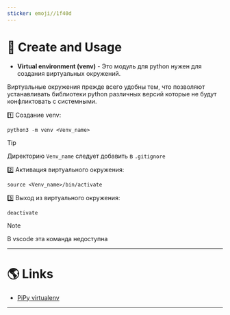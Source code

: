 ```yaml
---
sticker: emoji//1f40d
---
```

# 🚀 Create and Usage

- **Virtual environment (venv)** - Это модуль для python нужен для создания виртуальных окружений.

Виртуальные окружения прежде всего удобны тем, что позволяют устанавливать библиотеки python различных версий которые не будут конфликтовать с системными.

1️⃣ Создание venv:

```shell
python3 -m venv <Venv_name>
```

>[!TIP] 
>Директорию `Venv_name` следует добавить в `.gitignore`

2️⃣ Активация виртуального окружения:

```shell
source <Venv_name>/bin/activate
```

3️⃣ Выход из виртуального окружения:

```shell
deactivate
```

> [!NOTE]
> В vscode эта команда недоступна

---

# 🌎 Links

- [PiPy virtualenv](https://pypi.org/project/virtualenv/)

---

